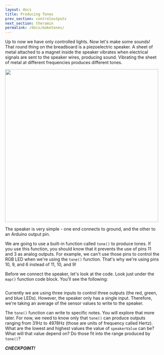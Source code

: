 ```yaml
---
layout: docs
title: Producing Tones
prev_section: controloutputs
next_section: theramin
permalink: /docs/maketones/
--- 
```


Up to now we have only controlled lights. Now let's make some sounds! That round thing on the breadboard is a piezoelectric speaker. A sheet of metal attached to a magnet inside the speaker vibrates when electrical signals are sent to the speaker wires, producing sound. Vibrating the sheet of metal at different frequencies produces different tones.

<img src="{{ site.baseurl }}/img/speaker_closeup.png" style="width: 500px"/>

The speaker is very simple - one end connects to ground, and the other to an Arduino output pin.

We are going to use a built-in function called ```tone()``` to produce tones. If you use this function, you should know that it prevents the use of pins 11 and 3 as analog outputs. For example, we can't use those pins to control the RGB LED when we're using the ```tone()``` function. That's why we're using pins 10, 9, and 6 instead of 11, 10, and 9!

Before we connect the speaker, let's look at the code. Look just under the ```map()``` function code block. You'll see the following:

```speakerValue = (sensorValue0+sensorValue1+sensorValue2)/3;
```

Currently we are using three inputs to control three outputs (the red, green, and blue LEDs). However, the speaker only has a single input. Therefore, we're taking an average of the sensor values to write to the speaker. 

The ```tone()``` function can write to specific notes. You will explore that more later. For now, we need to know only that ```tone()``` can produce outputs ranging from 31Hz to 4978Hz (those are units of frequency called Hertz). What are the lowest and highest values the value of ```speakerValue``` can be? What will that value depend on? Do those fit into the range produced by ```tone()```?

**_CHECKPOINT!_**